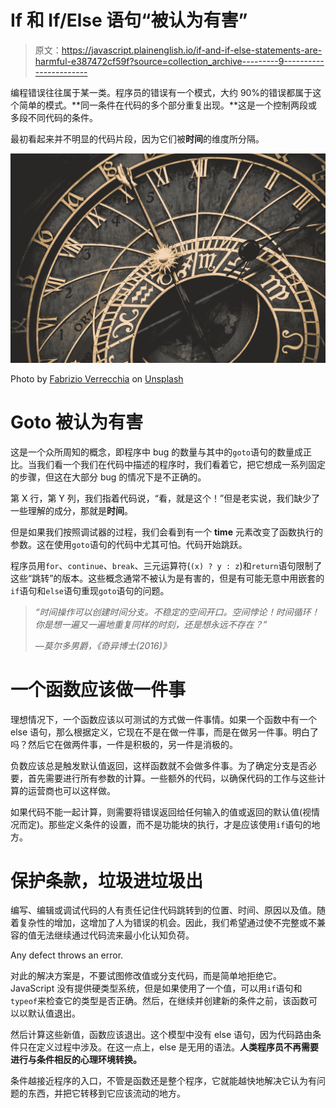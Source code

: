 # If 和 If/Else 语句“被认为有害”

> 原文：<https://javascript.plainenglish.io/if-and-if-else-statements-are-harmful-e387472cf59f?source=collection_archive---------9----------------------->

编程错误往往属于某一类。程序员的错误有一个模式，大约 90%的错误都属于这个简单的模式。**同一条件在代码的多个部分重复出现。**这是一个控制两段或多段不同代码的条件。

最初看起来并不明显的代码片段，因为它们被**时间**的维度所分隔。

![](img/6c09047538cb617842c36ed4d1f11242.png)

Photo by [Fabrizio Verrecchia](https://unsplash.com/@fabrizioverrecchia?utm_source=medium&utm_medium=referral) on [Unsplash](https://unsplash.com?utm_source=medium&utm_medium=referral)

# Goto 被认为有害

这是一个众所周知的概念，即程序中 bug 的数量与其中的`goto`语句的数量成正比。当我们看一个我们在代码中描述的程序时，我们看着它，把它想成一系列固定的步骤，但这在大部分 bug 的情况下是不正确的。

第 X 行，第 Y 列，我们指着代码说，“看，就是这个！”但是老实说，我们缺少了一些理解的成分，那就是**时间**。

但是如果我们按照调试器的过程，我们会看到有一个 **time** 元素改变了函数执行的参数。这在使用`goto`语句的代码中尤其可怕。代码开始跳跃。

程序员用`for`、`continue`、`break`、三元运算符(`(x) ? y : z`)和`return`语句限制了这些“跳转”的版本。这些概念通常不被认为是有害的，但是有可能无意中用嵌套的`if`语句和`else`语句重现`goto`语句的问题。

> *“时间操作可以创建时间分支。不稳定的空间开口。空间悖论！时间循环！你是想一遍又一遍地重复同样的时刻，还是想永远不存在？”*
> 
> *—莫尔多男爵，《奇异博士(2016)》*

# 一个函数应该做一件事

理想情况下，一个函数应该以可测试的方式做一件事情。如果一个函数中有一个 else 语句，那么根据定义，它现在不是在做一件事，而是在做另一件事。明白了吗？然后它在做两件事，一件是积极的，另一件是消极的。

负数应该总是触发默认值返回，这样函数就不会做多件事。为了确定分支是否必要，首先需要进行所有参数的计算。一些额外的代码，以确保代码的工作与这些计算的运营商也可以这样做。

如果代码不能一起计算，则需要将错误返回给任何输入的值或返回的默认值(视情况而定)。那些定义条件的设置，而不是功能块的执行，才是应该使用`if`语句的地方。

# 保护条款，垃圾进垃圾出

编写、编辑或调试代码的人有责任记住代码跳转到的位置、时间、原因以及值。随着复杂性的增加，这增加了人为错误的机会。因此，我们希望通过使不完整或不兼容的值无法继续通过代码流来最小化认知负荷。

Any defect throws an error.

对此的解决方案是，不要试图修改值或分支代码，而是简单地拒绝它。JavaScript 没有提供硬类型系统，但是如果使用了一个值，可以用`if`语句和`typeof`来检查它的类型是否正确。然后，在继续并创建新的条件之前，该函数可以以默认值退出。

然后计算这些新值，函数应该退出。这个模型中没有 else 语句，因为代码路由条件只在定义过程中涉及。在这一点上，else 是无用的语法。**人类程序员不再需要进行与条件相反的心理环境转换。**

条件越接近程序的入口，不管是函数还是整个程序，它就能越快地解决它认为有问题的东西，并把它转移到它应该流动的地方。